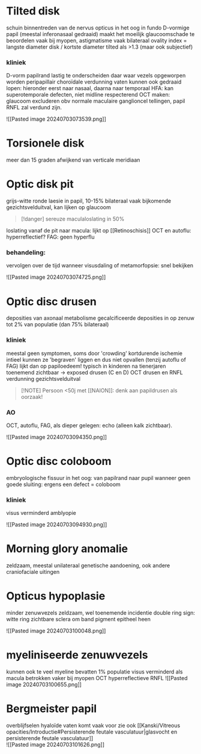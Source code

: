# Tilted disk
schuin binnentreden van de nervus opticus in het oog
in fundo D-vormige papil (meestal inferonasaal gedraaid)
maakt het moeilijk glaucoomschade te beoordelen
vaak bij myopen, astigmatisme
vaak bilateraal
ovality index = langste diameter disk / kortste diameter
tilted als >1.3 (maar ook subjectief)

### kliniek
D-vorm
papilrand lastig te onderscheiden daar waar vezels opgeworpen worden
peripapillair choroïdale verdunning
vaten kunnen ook gedraaid lopen: hieronder eerst naar nasaal, daarna naar temporaal
HFA: kan superotemporale defecten, niet midline respecterend
OCT maken: glaucoom excluderen obv normale maculaire ganglioncel tellingen, papil RNFL zal verdund zijn.

![[Pasted image 20240703073539.png]]


# Torsionele disk
meer dan 15 graden afwijkend van verticale meridiaan

# Optic disk pit
grijs-witte ronde laesie in papil, 10-15% bilateraal
vaak bijkomende gezichtsvelduitval, kan lijken op glaucoom
> [!danger] sereuze maculaloslating in 50%

loslating vanaf de pit naar macula: lijkt op [[Retinoschisis]] 
OCT en autoflu: hyperreflectief?
FAG: geen hyperflu

### behandeling:
vervolgen over de tijd
wanneer visusdaling of metamorfopsie: snel bekijken

![[Pasted image 20240703074725.png]]

# Optic disc drusen
deposities van axonaal metabolisme
gecalcificeerde deposities in op zenuw
tot 2% van populatie (dan 75% bilateraal)

### kliniek
meestal geen symptomen, soms door 'crowding' kortdurende ischemie
intieel kunnen ze 'begraven' liggen en dus niet opvallen (tenzij autoflu of FAG)
lijkt dan op papiloedeem! typisch in kinderen
na tienerjaren toenemend zichtbaar -> exposed drusen (C en D)
OCT drusen en RNFL verdunning
gezichtsvelduitval 

> [!NOTE] Persoon <50j met [[NAION]]: denk aan papildrusen als oorzaak!
### AO
OCT, autoflu, FAG, als dieper gelegen: echo (alleen kalk zichtbaar).

![[Pasted image 20240703094350.png]]


# Optic disc coloboom
embryologische fissuur in het oog: van papilrand naar pupil
wanneer geen goede sluiting: ergens een defect = coloboom

### kliniek
visus verminderd
amblyopie

![[Pasted image 20240703094930.png]]

# Morning glory anomalie

zeldzaam, meestal unilateraal
genetische aandoening, ook andere craniofaciale uitingen


# Opticus hypoplasie
minder zenuwvezels
zeldzaam, wel toenemende incidentie
double ring sign: witte ring zichtbare sclera om band pigment epitheel heen

![[Pasted image 20240703100048.png]]

# myeliniseerde zenuwvezels
kunnen ook te veel myeline bevatten
1% populatie
visus verminderd als macula betrokken
vaker bij myopen
OCT hyperreflectieve RNFL
![[Pasted image 20240703100655.png]]

# Bergmeister papil
overblijfselen hyaloïde vaten
komt vaak voor
zie ook [[Kanski/Vitreous opacities/Introductie#Persisterende feutale vasculatuur|glasvocht en persisterende feutale vasculatuur]]   
![[Pasted image 20240703101626.png]]